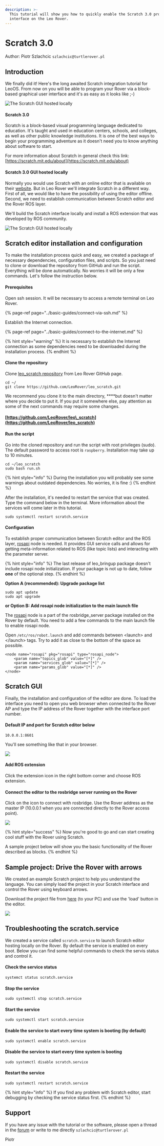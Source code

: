 ```yaml
---
description: >-
  This tutorial will show you how to quickly enable the Scratch 3.0 programming
  interface on the Leo Rover.
---
```


# Scratch 3.0

Author: Piotr Szlachcic `szlachcic@turtlerover.pl`  

## Introduction

We finally did it! Here's the long awaited Scratch integration tutorial for LeoOS. From now on you will be able to program your Rover via a  block-based graphical user interface and it's as easy as it looks like ;-\)

![The Scratch GUI hosted locally](../.gitbook/assets/leo-scratch.png)

#### Scratch 3.0

Scratch is a block-based visual programming language dedicated to education. It's taught and used in education centers, schools, and colleges, as well as other public knowledge institutions. It is one of the best ways to begin your programming adventure as it doesn't need you to know anything about software to start.

For more information about Scratch in general check this link: [https://scratch.mit.edu/about](https://scratch.mit.edu/about)

#### Scratch 3.0 GUI hosted locally

Normally you would use Scratch with an online editor that is available on their [website](https://scratch.mit.edu/projects/editor/?tutorial=getStarted). But in Leo Rover we'll integrate Scratch in a different way. First of all, we would like to have the possibility of using the editor offline. Second, we need to establish communication between Scratch editor and the Rover ROS layer.

We'll build the Scratch interface locally and install a ROS extension that was developed by ROS community.

![The Scratch GUI hosted locally](../.gitbook/assets/leo-scratch.png)

## Scratch editor installation and configuration

To make the installation process quick and easy, we created a package of necessary dependencies, configuration files, and scripts. So you just need to clone or download the repository from GitHub and run the script. Everything will be done automatically. No worries it will be only a few commands. Let's follow the instruction below.

#### Prerequisites

Open ssh session. It will be necessary to access a remote terminal on Leo Rover.

{% page-ref page="../basic-guides/connect-via-ssh.md" %}

Establish the Internet connection.

{% page-ref page="../basic-guides/connect-to-the-internet.md" %}

{% hint style="warning" %}
It is necessary to establish the Internet connection as some dependencies need to be downloaded during the installation process.
{% endhint %}

#### Clone the repository

Clone [leo\_scratch repository](https://github.com/LeoRover/leo_scratch) from Leo Rover GitHub page.

```text
cd ~/
git clone https://github.com/LeoRover/leo_scratch.git
```

We recommend you clone it to the main directory, ****but doesn't matter where you decide to put it. If you put it somewhere else, pay attention as some of the next commands may require some changes.

#### [https://github.com/LeoRover/leo\_scratch](https://github.com/LeoRover/leo_scratch)

#### Run the script

Go into the cloned repository and run the script with root privileges \(sudo\). The default password to access root is `raspberry`. Installation may take up to 10 minutes.

```text
cd ~/leo_scratch
sudo bash run.sh
```

{% hint style="info" %}
During the installation you will probably see some warnings about outdated dependencies. No worries, it is fine :\)
{% endhint %}

After the installation, it's needed to restart the service that was created. Type the command below in the terminal. More information about the services will come later in this tutorial.

```text
sudo systemctl restart scratch.service
```

#### Configuration

To establish proper communication between Scratch editor and the ROS layer, [rosapi](https://github.com/RobotWebTools/rosbridge_suite/tree/develop/rosapi) node is needed. It provides GUI service calls and allows for getting meta-information related to ROS \(like topic lists\) and interacting with the parameter server.

{% hint style="info" %}
The last release of leo\_bringup package doesn't include rosapi node initialization. If your package is not up to date, follow **one** of the optional step.
{% endhint %}

**Option A \(recommended\): Upgrade package list**

```text
sudo apt update
sudo apt upgrade
```

**or Option B: Add rosapi node initialization to the main launch file**

The [rosapi](https://github.com/RobotWebTools/rosbridge_suite/tree/develop/rosapi) node is a part of the rosbridge\_server package installed on the Rover by default. You need to add a few commands to the main launch file to enable rosapi node.

Open  `/etc/ros/robot.launch` and add commands between &lt;launch&gt; and &lt;/launch&gt; tags. Try to add it as close to the bottom of the space as possible.

```text
<node name="rosapi" pkg="rosapi" type="rosapi_node">
    <param name="topics_glob" value="[*]" />
    <param name="services_glob" value="[*]" />
    <param name="params_glob" value="[*]" />
</node>
```

## Scratch GUI

Finally, the installation and configuration of the editor are done. To load the interface you need to open you web browser when connected to the Rover AP and type the IP address of the Rover together with the interface port number.

#### Default IP and port for Scratch editor below

```text
10.0.0.1:8601
```

You'll see something like that in your browser.

![](../.gitbook/assets/zrzut-ekranu-z-2020-11-24-17-40-32.png)

#### Add ROS extension

Click the extension icon in the right bottom corner and choose ROS extension. 

#### Connect the editor to the rosbridge server running on the Rover

Click on the icon to connect with rosbridge. Use the Rover address as the master IP \(10.0.0.1 when you are connected directly to the Rover access point\).

![](../.gitbook/assets/zrzut-ekranu-z-2020-11-24-17-49-49.png)

{% hint style="success" %}
Now you're good to go and can start creating cool stuff with the Rover using Scratch. 

A sample project below will show you the basic functionality of the Rover described as blocks.
{% endhint %}

## Sample project: Drive the Rover with arrows

We created an example Scratch project to help you understand the language. You can simply load the project in your Scratch interface and control the Rover using keyboard arrows. 

Download the project file from [here](https://github.com/LeoRover/leo_scratch/blob/master/example/Scratch%20Project.sb3) \(to your PC\) and use the 'load' button in the editor.

![](../.gitbook/assets/leo-scratch.png)

## Troubleshooting the scratch.service

We created a service called `scratch.service` to launch Scratch editor hosting locally on the Rover. By default the service is enabled on every boot. Below you can find some helpful commands to check the servis status and control it.

#### Check the service status

```text
systemct status scratch.service
```

#### Stop the service

```text
sudo systemctl stop scratch.service
```

#### Start the service

```text
sudo systemctl start scratch.service
```

#### Enable the service to start every time system is booting \(by default\)

```text
sudo systemctl enable scratch.service
```

#### Disable the service to start every time system is booting

```text
sudo systemctl disable scratch.service
```

#### Restart the service

```text
sudo systemctl restart scratch.service
```

{% hint style="info" %}
If you find any problem with Scratch editor, start debugging by checking the service status first.
{% endhint %}

## Support

If you have any issue with the tutorial or the software, please open a thread in the [forum](https://forum.fictionlab.pl/) or write to me directly `szlachcic@turtlerover.pl`  

Piotr

